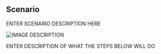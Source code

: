 ## Scenario

ENTER SCENARIO DESCRIPTION HERE

![IMAGE DESCRIPTION](./media/traffic-manager-get-started-create-endpoint-scenario-include/figure1.png)

ENTER DESCRIPTION OF WHAT THE STEPS BELOW WILL DO
